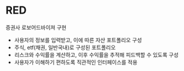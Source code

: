 # RED
증권사 로보어드바이져 구현
- 사용자의 정보를 입력받고, 이에 따른 자산 포트폴리오 구성
- 주식, etf(채권, 일반국내)로 구성된 포트폴리오
- 리스크와 수익률을 계산하고, 이후 수익률을 추적해 피드백할 수 있도록 구성
- 사용자가 이해하기 편하도록 직관적인 인터페이스를 적용
